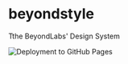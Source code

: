 # beyondstyle
Tthe BeyondLabs' Design System

![Deployment to GitHub Pages](https://github.com/EYLatamSouth/beyondstyle/workflows/Deployment%20to%20GitHub%20Pages/badge.svg)
